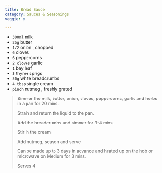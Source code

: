 ```yaml
---
title: Bread Sauce 
category: Sauces & Seasonings
veggie: y

--- 
```

* `300ml` milk
* `25g` butter
* `1/2` onion , chopped
* `6` cloves
* `6` peppercorns
* `2 cloves` garlic
* `1` bay leaf
* `3` thyme sprigs
* `50g` white breadcrumbs
* `4 tbsp` single cream
* `pinch` nutmeg , freshly grated
 
> Simmer the milk, butter, onion, cloves, peppercorns, garlic and herbs in a pan for 20 mins. 
>
> Strain and return the liquid to the pan. 
>
> Add the breadcrumbs and simmer for 3-4 mins. 
>
> Stir in the cream
>
> Add nutmeg, season and serve. 
>
> Can be made up to 3 days in advance and heated up on the hob or microwave on Medium for 3 mins.
>
> Serves 4

